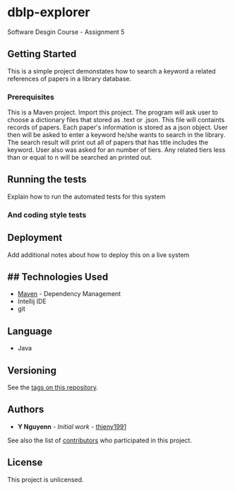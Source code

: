 # dblp-explorer

Software Desgin Course - Assignment 5

## Getting Started
This is a simple project demonstates how to search a keyword a related references of papers 
in a library database.

### Prerequisites

This is a Maven project. 
Import this project. The program will ask user to choose a dictionary files that stored as
.text or .json. This file will containts records of papers. Each paper's information is stored
as a json object. 
User then will be asked to enter a keyword he/she wants to search in the library. 
The search result will print out all of papers that has title includes the keyword.
User also was asked for an number of tiers. Any related tiers less than or equal to n will be
searched an printed out. 

## Running the tests
Explain how to run the automated tests for this system


### And coding style tests


## Deployment

Add additional notes about how to deploy this on a live system

## ## Technologies Used
* [Maven](https://maven.apache.org/) - Dependency Management
* Intellij IDE
* git

## Language
* Java

## Versioning

See the [tags on this repository](https://github.com/thieny1991/dblp-explorer/tags). 

## Authors

* **Y Nguyenn** - *Initial work* - [thieny1991](https://github.com/thieny1991)

See also the list of [contributors](https://github.com/your/project/contributors) who participated in this project.

## License

This project is unlicensed.

